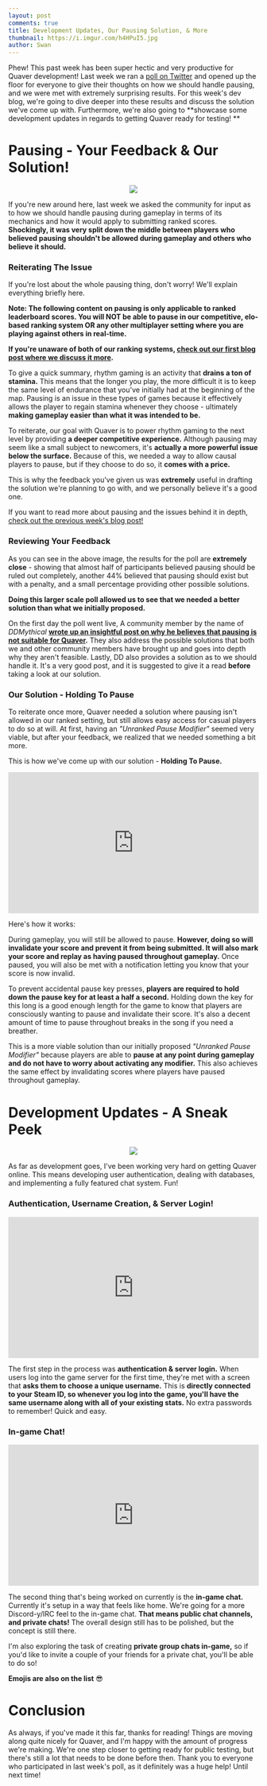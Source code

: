 ```yaml
---
layout: post
comments: true
title: Development Updates, Our Pausing Solution, & More
thumbnail: https://i.imgur.com/h4HPuI5.jpg
author: Swan
---
```


Phew! This past week has been super hectic and very productive for Quaver development! Last week we ran a [poll on Twitter](https://twitter.com/QuaverGame/status/1040289230151405569) and opened up the floor for everyone to give their thoughts on how we should handle pausing, and we were met with extremely surprising results. For this week's dev blog, we're going to dive deeper into these results and discuss the solution we've come up with. Furthermore, we're also going to **showcase some development updates in regards to getting Quaver ready for testing! **

# Pausing - Your Feedback & Our Solution!

<p align="center">
  <img src="https://i.imgur.com/R7dL6Ho.png">
</p>

If you're new around here, last week we asked the community for input as to how we should handle pausing during gameplay in terms of its mechanics and how it would apply to submitting ranked scores. **Shockingly, it was very split down the middle between players who believed pausing shouldn't be allowed during gameplay and others who believe it should.**

### Reiterating The Issue

If you're lost about the whole pausing thing, don't worry! We'll explain everything briefly here.

**Note: The following content on pausing is only applicable to ranked leaderboard scores. You will NOT be able to pause in our competitive, elo-based ranking system OR any other multiplayer setting where you are playing against others in real-time.**

**If you're unaware of both of our ranking systems, [check out our first blog post where we discuss it more](https://blog.quavergame.com/Quaver-the-ultimate-community-driven-and-competitive-rhythm-game-explained/).**

To give a quick summary, rhythm gaming is an activity that **drains a ton of stamina.** This means that the longer you play, the more difficult it is to keep the same level of endurance that you've initially had at the beginning of the map. Pausing is an issue in these types of games because it effectively allows the player to regain stamina whenever they choose - ultimately **making gameplay easier than what it was intended to be.**

To reiterate, our goal with Quaver is to power rhythm gaming to the next level by providing **a deeper competitive experience.** Although pausing may seem like a small subject to newcomers, it's **actually a more powerful issue below the surface.** Because of this, we needed a way to allow causal players to pause, but if they choose to do so, it **comes with a price.**

This is why the feedback you've given us was **extremely** useful in drafting the solution we're planning to go with, and we personally believe it's a good one.

If you want to read more about pausing and the issues behind it in depth, [check out the previous week's blog post!](https://blog.quavergame.com/to-pause-or-not-to-pause-you-decide/)

### Reviewing Your Feedback

As you can see in the above image, the results for the poll are **extremely close** - showing that almost half of participants believed pausing should be ruled out completely, another 44% believed that pausing should exist but with a penalty, and a small percentage providing other possible solutions. 

**Doing this larger scale poll allowed us to see that we needed a better solution than what we initially proposed.**

On the first day the poll went live, A community member by the name of *DDMythical* **[wrote up an insightful post on why he believes that pausing is not suitable for Quaver](https://docs.google.com/document/d/12i6gkz4pL0oFTHzFBC5NyyIKye_mgFM-MXVrDifKj4I/edit).** They also address the possible solutions that both we and other community members have brought up and goes into depth why they aren't feasible. Lastly, DD also provides a solution as to we should handle it. It's a very good post, and it is suggested to give it a read **before** taking a look at our solution.

### Our Solution - Holding To Pause

To reiterate once more, Quaver needed a solution where pausing isn't allowed in our ranked setting, but still allows easy access for casual players to do so at will. At first, having an *"Unranked Pause Modifier"* seemed very viable, but after your feedback, we realized that we needed something a bit more.

This is how we've come up with our solution - **Holding To Pause.**

<div style="width:100%;height:0px;position:relative;padding-bottom:56.250%;"><iframe src="https://www.youtube.com/embed/DMEsznaZvTA" frameborder="0" width="100%" height="100%" allowfullscreen style="width:100%;height:100%;position:absolute;left:0px;top:0px;overflow:hidden;"></iframe></div>

 
 
Here's how it works:

During gameplay, you will still be allowed to pause. **However, doing so will invalidate your score and prevent it from being submitted. It will also mark your score and replay as having paused throughout gameplay.** Once paused, you will also be met with a notification letting you know that your score is now invalid.

To prevent accidental pause key presses, **players are required to hold down the pause key for at least a half a second.** Holding down the key for this long is a good enough length for the game to know that players are consciously wanting to pause and invalidate their score. It's also a decent amount of time to pause throughout breaks in the song if you need a breather.

This is a more viable solution than our initially proposed *"Unranked Pause Modifier"* because players are able to **pause at any point during gameplay and do not have to worry about activating any modifier.** This also achieves the same effect by invalidating scores where players have paused throughout gameplay.

# Development Updates - A Sneak Peek

<p align="center">
  <img src="https://i.imgur.com/Fovy2z3.jpg">
</p>

As far as development goes, I've been working very hard on getting Quaver online. This means developing user authentication, dealing with databases, and implementing a fully featured chat system. Fun!

### Authentication, Username Creation, & Server Login!

<div style="width:100%;height:0px;position:relative;padding-bottom:56.250%;"><iframe src="https://www.youtube.com/embed/BAad6Kf6yL4" frameborder="0" width="100%" height="100%" allowfullscreen style="width:100%;height:100%;position:absolute;left:0px;top:0px;overflow:hidden;"></iframe></div>

  
The first step in the process was **authentication & server login.** When users log into the game server for the first time, they're met with a screen that **asks them to choose a unique username.** This is **directly connected to your Steam ID, so whenever you log into the game, you'll have the same username along with all of your existing stats.** No extra passwords to remember! Quick and easy.

### In-game Chat!

<div style="width:100%;height:0px;position:relative;padding-bottom:56.250%;"><iframe src="https://www.youtube.com/embed/zD4_MO41opY" frameborder="0" width="100%" height="100%" allowfullscreen style="width:100%;height:100%;position:absolute;left:0px;top:0px;overflow:hidden;"></iframe></div>

 
The second thing that's being worked on currently is the **in-game chat.** Currently it's setup in a way that feels like home. We're going for a more Discord-y/IRC feel to the in-game chat. **That means public chat channels, and private chats!** The overall design still has to be polished, but the concept is still there.

I'm also exploring the task of creating **private group chats in-game,** so if you'd like to invite a couple of your friends for a private chat, you'll be able to do so!

**Emojis are also on the list** 😎

# Conclusion

As always, if you've made it this far, thanks for reading! Things are moving along quite nicely for Quaver, and I'm happy with the amount of progress we're making. We're one step closer to getting ready for public testing, but there's still a lot that needs to be done before then. Thank you to everyone who participated in last week's poll, as it definitely was a huge help! Until next time!
